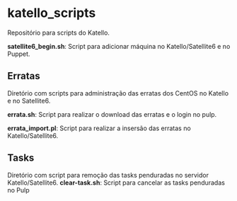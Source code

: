 # katello_scripts
Repositório para scripts do Katello.

**satellite6_begin.sh**: Script para adicionar máquina no Katello/Satellite6 e no Puppet.

## Erratas 
Diretório com scripts para administração das erratas dos CentOS no Katello e no Satellite6.

**errata.sh**: Script para realizar o download das erratas e o login no pulp.

**errata_import.pl**: Script para realizar a insersão das erratas no Katello/Satellite6.

## Tasks
Diretório com script para remoção das tasks penduradas no servidor Katello/Satellite6.
**clear-task.sh**: Script para cancelar as tasks penduradas no Pulp
